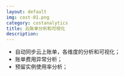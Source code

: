 ```yaml
---
layout: default
img: cost-01.png
category: costanalytics
title: 云账单分析和可视化
description:
---
```


 * 自动同步云上账单，各维度的分析和可视化；
 * 账单费用异常分析；
 * 预留实例使用率分析；
